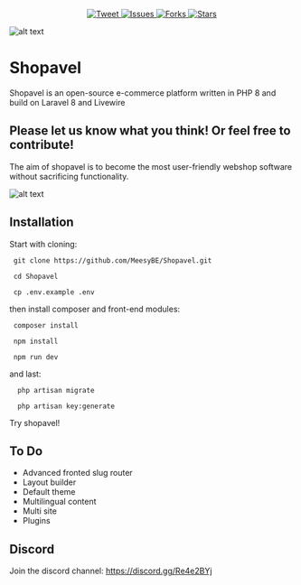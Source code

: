 <p align="center">
    <a href="https://twitter.com/intent/tweet?text=Shopavel%20E-commerce%20Platform&url=https://github.com/MeesyBE/Shopavel&via=github&hashtags=shopavel,laravel,livewire,tailwindcss,developers">
        <img src="https://img.shields.io/twitter/url/https/github.com/topengineer/laravel-ecommerce.svg?style=social" alt="Tweet">
    </a>
    <a href="https://github.com/MeesyBE/Shopavel/issues">
        <img src="https://img.shields.io/github/issues/MeesyBE/Shopavel.svg" alt="Issues">
    </a>
     <a href="https://github.com/MeesyBE/Shopavel/fork">
        <img src="https://img.shields.io/github/forks/MeesyBE/Shopavel.svg?style=social&label=Fork" alt="Forks">
    </a>
    <a href="https://github.com/MeesyBE/Shopavel/stargazers">
        <img src="https://img.shields.io/github/stars/MeesyBE/Shopavel.svg?style=social&label=Stars" alt="Stars">
    </a>
</p>



![alt text](https://shopavel.com/wp-content/uploads/2021/02/Schermafbeelding-2021-02-18-om-08.56.01.png)

# Shopavel
Shopavel is an open-source e-commerce platform written in PHP 8 and build on Laravel 8 and Livewire

## Please let us know what you think! Or feel free to contribute! 
The aim of shopavel is to become the most user-friendly webshop software without sacrificing functionality.

![alt text](https://shopavel.com/wp-content/uploads/2021/03/gif.gif)

## Installation
Start with cloning:

     git clone https://github.com/MeesyBE/Shopavel.git

     cd Shopavel

     cp .env.example .env


then install composer and front-end modules:

     composer install

     npm install
     
     npm run dev

and last:

      php artisan migrate

      php artisan key:generate


Try shopavel!

## To Do

- Advanced fronted slug router
- Layout builder
- Default theme
- Multilingual content
- Multi site
- Plugins


## Discord
Join the discord channel: https://discord.gg/Re4e2BYj
